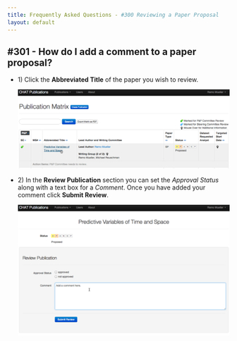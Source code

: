 ```yaml
---
title: Frequently Asked Questions - #300 Reviewing a Paper Proposal
layout: default
---
```


## #301 - How do I add a comment to a paper proposal?

<ul class="thumbnails">
  <li class="span4">
    <div class="thumbnail">
      <div class="caption">
        <p>1) Click the <strong>Abbreviated Title</strong> of the paper you wish to review.</p>
      </div>
      <a data-toggle="lightbox" href="#chatpub_how_to_add_comments01">
        <img src="../screenshots/chatpub_how_to_add_comments01.png" alt="Select Paper Proposal">
      </a>
    </div>
  </li>
  <li class="span4">
    <div class="thumbnail">
      <div class="caption">
        <p>2) In the <strong>Review Publication</strong> section you can set the <i>Approval Status</i> along with a text box for a <i>Comment</i>.  Once you have added your comment click <strong>Submit Review</strong>.</p>
      </div>
      <a data-toggle="lightbox" href="#chatpub_how_to_add_comments02">
        <img src="../screenshots/chatpub_how_to_add_comments02.png" alt="Add a Comment in the Review Publication Section">
      </a>
    </div>
  </li>
</ul>

<div class="lightbox fade" id="chatpub_how_to_add_comments01" style="display: none;">
  <div class='lightbox-content'>
    <img src="../screenshots/chatpub_how_to_add_comments01.png" alt="Select Paper Proposal">
  </div>
</div>

<div class="lightbox fade" id="chatpub_how_to_add_comments02" style="display: none;">
  <div class='lightbox-content'>
    <img src="../screenshots/chatpub_how_to_add_comments02.png" alt="Add a Comment in the Review Publication Section">
  </div>
</div>
